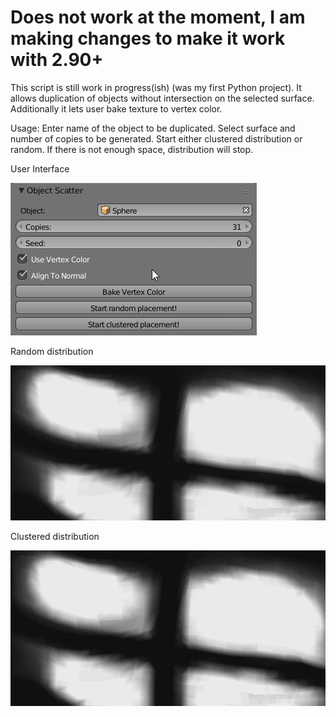 # Does not work at the moment, I am making changes to make it work with 2.90+

This script is still work in progress(ish) (was my first Python project). It allows duplication of objects without intersection on the selected surface. Additionally it lets user bake texture to vertex color.

Usage: Enter name of the object to be duplicated. Select surface and number of copies to be generated. Start either clustered distribution or random. If there is not enough space, distribution will stop.

User Interface

![alt text](/screenshots/blender_2018-03-11_22-28-13.png?raw=true "Interface")

Random distribution

![alt text](/screenshots/distr1.gif?raw=true "Random Distr")

Clustered distribution

![alt text](/screenshots/distr2.gif?raw=true "Clustered Distr")
